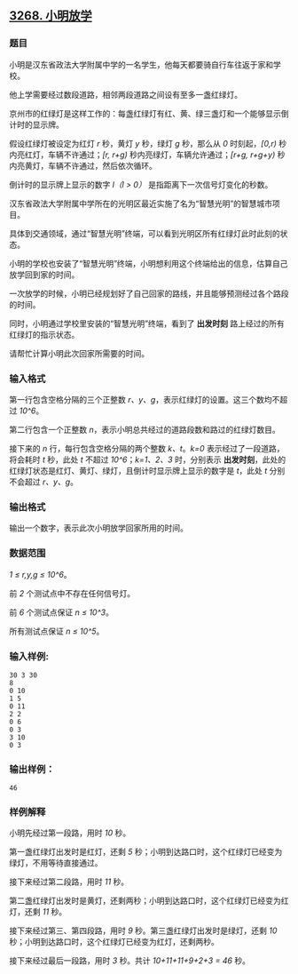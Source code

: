 ## [3268. 小明放学](https://www.acwing.com/problem/content/3271/)

### 题目

小明是汉东省政法大学附属中学的一名学生，他每天都要骑自行车往返于家和学校。

他上学需要经过数段道路，相邻两段道路之间设有至多一盏红绿灯。

京州市的红绿灯是这样工作的：每盏红绿灯有红、黄、绿三盏灯和一个能够显示倒计时的显示牌。

假设红绿灯被设定为红灯 *r* 秒，黄灯 *y* 秒，绿灯 *g* 秒，那么从 *0* 时刻起，*[0,r)* 秒内亮红灯，车辆不许通过；*[r, r+g)* 秒内亮绿灯，车辆允许通过；*[r+g, r+g+y)* 秒内亮黄灯，车辆不许通过，然后依次循环。

倒计时的显示牌上显示的数字 *l（l > 0）* 是指距离下一次信号灯变化的秒数。

汉东省政法大学附属中学所在的光明区最近实施了名为“智慧光明”的智慧城市项目。

具体到交通领域，通过“智慧光明”终端，可以看到光明区所有红绿灯此时此刻的状态。

小明的学校也安装了“智慧光明”终端，小明想利用这个终端给出的信息，估算自己放学回到家的时间。

一次放学的时候，小明已经规划好了自己回家的路线，并且能够预测经过各个路段的时间。

同时，小明通过学校里安装的“智慧光明”终端，看到了 **出发时刻** 路上经过的所有红绿灯的指示状态。

请帮忙计算小明此次回家所需要的时间。

### 输入格式

第一行包含空格分隔的三个正整数 *r、y、g*，表示红绿灯的设置。这三个数均不超过 *10^6*。

第二行包含一个正整数 *n*，表示小明总共经过的道路段数和路过的红绿灯数目。

接下来的 *n* 行，每行包含空格分隔的两个整数 *k、t*。*k=0* 表示经过了一段道路，将会耗时 *t* 秒，此处 *t* 不超过 *10^6*；*k=1、2、3* 时，分别表示 **出发时刻**，此处的红绿灯状态是红灯、黄灯、绿灯，且倒计时显示牌上显示的数字是 *t*，此处 *t* 分别不会超过 *r、y、g*。

### 输出格式

输出一个数字，表示此次小明放学回家所用的时间。

### 数据范围

*1 ≤ r,y,g ≤ 10^6*。

前 *2* 个测试点中不存在任何信号灯。

前 *6* 个测试点保证 *n ≤ 10^3*。

所有测试点保证 *n ≤ 10^5*。

### 输入样例:

```
30 3 30
8
0 10
1 5
0 11
2 2
0 6
0 3
3 10
0 3
```

### 输出样例：

```
46
```

### 样例解释

小明先经过第一段路，用时 *10* 秒。

第一盏红绿灯出发时是红灯，还剩 *5* 秒；小明到达路口时，这个红绿灯已经变为绿灯，不用等待直接通过。

接下来经过第二段路，用时 *11* 秒。

第二盏红绿灯出发时是黄灯，还剩两秒；小明到达路口时，这个红绿灯已经变为红灯，还剩 *11* 秒。

接下来经过第三、第四段路，用时 *9* 秒。第三盏红绿灯出发时是绿灯，还剩 *10* 秒；小明到达路口时，这个红绿灯已经变为红灯，还剩两秒。

接下来经过最后一段路，用时 *3* 秒。共计 *10+11+11+9+2+3 = 46* 秒。
